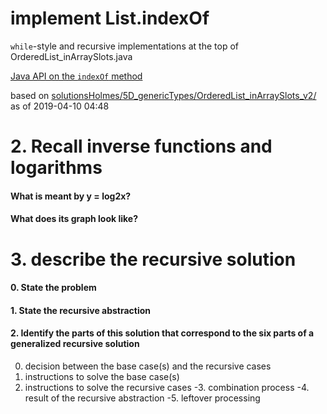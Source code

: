 # implement List.indexOf

`while`-style and recursive implementations at the top of
OrderedList_inArraySlots.java

[Java API on the `indexOf` method](https://docs.oracle.com/javase/10/docs/api/java/util/List.html#indexOf(java.lang.Object))

based on [solutionsHolmes/5D_genericTypes/OrderedList_inArraySlots_v2/](https://github.com/stuyvesant-cs/solutionsHolmes/tree/master/5D_genericTypes/OrderedList_inArraySlots_v2)
as of 2019-04-10 04:48

# 2. Recall inverse functions and logarithms

#### What is meant by y = log2x?

#### What does its graph look like? 

# 3. describe the recursive solution 

#### 0. State the problem 

#### 1. State the recursive abstraction

#### 2. Identify the parts of this solution that correspond to the six parts of a generalized recursive solution 

0. decision between the base case(s) and the recursive cases 
1. instructions to solve the base case(s)
2. instructions to solve the recursive cases 
    -3. combination process 
    -4. result of the recursive abstraction 
    -5. leftover processing 
